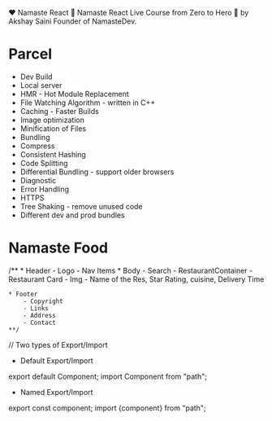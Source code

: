 ❤️ Namaste React 🙏
Namaste React Live Course from Zero to Hero 🚀 by Akshay Saini Founder of NamasteDev. 



# Parcel
- Dev Build
- Local server
- HMR - Hot Module Replacement
- File Watching Algorithm - written in C++
- Caching - Faster Builds
- Image optimization
- Minification of Files
- Bundling
- Compress
- Consistent Hashing
- Code Splitting 
- Differential Bundling - support older browsers
- Diagnostic
- Error Handling
- HTTPS
- Tree Shaking - remove unused code
- Different dev and prod bundles


# Namaste Food 

/**
    * Header
        - Logo 
        - Nav Items
    * Body
        - Search 
        - RestaurantContainer
         - Restaurant Card 
         - Img
         - Name of the Res, Star Rating, cuisine, Delivery Time


    * Footer
        - Copyright
        - Links
        - Address
        - Contact 
    **/



// Two types of Export/Import

- Default Export/Import
 
 export default Component;
 import Component from "path";

- Named Export/Import

 export const component;
 import {component} from "path";


